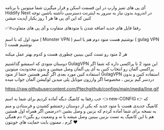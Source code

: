 آی پی های تمیز وارپ در این قسمت اسکن و قرار میگیرن
شما میتونین با برنامه Hiddify Next در اندروید بدون نیاز به سرور به اینترنت دسترسی داشته باشین
توجه کنین که این آی پی ها هر 1 روز یکبار آپدیت میشن

✅❇️رفقا فایل های جدید اضافه شدن با متودهای متفاوت و آی پی های متفاوت

متود اول که با اسم ( Monster VPN ) نوشتیم هست
متود دوم هم با اسم ( gulag VPN ) نوشتیم هست

هر 2 متود رو تست کنین ببینین چطوری هست و کدوم بهتر عمل میکنه


دوستان متودی که اسمشو گذاشتیم GulagVPN این متود 2 تا پراکسی داره که شما اگر پراکسی آلمان رو انتخاب کنین به آی پی آلمان وصل میشین و بدون محدودیت میتونین استفاده کنین
مورد بعدی اگر گیمر هستین حتما از متود GulagVPN استفاده کنین و بدون دردسر گیم بزنین ، مخصوصا اگر وارزون موبایل پلی میدین لوکیشن آلمان جواب میده

https://raw.githubusercontent.com/Ptechgithub/configs/main/media/line.gif

خب رفقا یه کانفیگ دیگه آماده کردیم برای شما به اسم 👈 new-CONFIG 👉 که کانفیگ جدیدی هست با متود جدید که یکی از دوستان زحمتشو کشیدن و فرستادن و منم یه نسخه برای شما آماده کردم که بزنین و وصل بشین
🔥درضمن اگر همراه اول هستین هم با این کانفیگ یه تست بزنین ببینین وصل میشه یا نه و وضعیت رو بگین🔥
دم همگی گرم ، ممنون بابت حمایت های خوبتون ❤️
